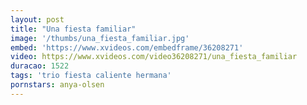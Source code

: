 ```yaml
---
layout: post
title: "Una fiesta familiar"
image: '/thumbs/una_fiesta_familiar.jpg'
embed: 'https://www.xvideos.com/embedframe/36208271'
video: https://www.xvideos.com/video36208271/una_fiesta_familiar
duracao: 1522
tags: 'trio fiesta caliente hermana'
pornstars: anya-olsen
---
```

